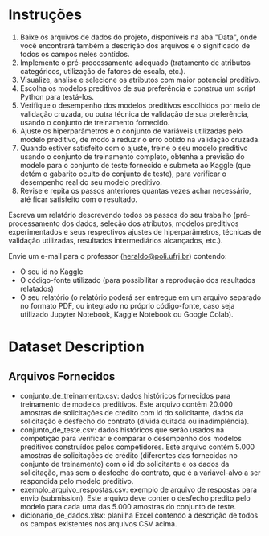 # Instruções

1. Baixe os arquivos de dados do projeto, disponíveis na aba "Data", onde você encontrará também a descrição dos arquivos e o significado de todos os campos neles contidos.
2. Implemente o pré-processamento adequado (tratamento de atributos categóricos, utilização de fatores de escala, etc.).
3. Visualize, analise e selecione os atributos com maior potencial preditivo.
4. Escolha os modelos preditivos de sua preferência e construa um script Python para testá-los.
5. Verifique o desempenho dos modelos preditivos escolhidos por meio de validação cruzada, ou outra técnica de validação de sua preferência, usando o conjunto de treinamento fornecido.
6. Ajuste os hiperparâmetros e o conjunto de variáveis utilizadas pelo modelo preditivo, de modo a reduzir o erro obtido na validação cruzada.
7. Quando estiver satisfeito com o ajuste, treine o seu modelo preditivo usando o conjunto de treinamento completo, obtenha a previsão do modelo para o conjunto de teste fornecido e submeta ao Kaggle (que detém o gabarito oculto do conjunto de teste), para verificar o desempenho real do seu modelo preditivo.
8. Revise e repita os passos anteriores quantas vezes achar necessário, até ficar satisfeito com o resultado.

Escreva um relatório descrevendo todos os passos do seu trabalho (pré-processamento dos dados, seleção dos atributos, modelos preditivos experimentados e seus respectivos ajustes de hiperparâmetros, técnicas de validação utilizadas, resultados intermediários alcançados, etc.).

Envie um e-mail para o professor (heraldo@poli.ufrj.br) contendo:

- O seu id no Kaggle
- O código-fonte utilizado (para possibilitar a reprodução dos resultados relatados)
- O seu relatório (o relatório poderá ser entregue em um arquivo separado no formato PDF, ou integrado no próprio código-fonte, caso seja utilizado Jupyter Notebook, Kaggle Notebook ou Google Colab).

# Dataset Description

## Arquivos Fornecidos

- conjunto_de_treinamento.csv: dados históricos fornecidos para treinamento de modelos preditivos. Este arquivo contém 20.000 amostras de solicitações de crédito com id do solicitante, dados da solicitação e desfecho do contrato (dívida quitada ou inadimplência).
- conjunto_de_teste.csv: dados históricos que serão usados na competição para verificar e comparar o desempenho dos modelos preditivos construídos pelos competidores. Este arquivo contém 5.000 amostras de solicitações de crédito (diferentes das fornecidas no conjunto de treinamento) com o id do solicitante e os dados da solicitação, mas sem o desfecho do contrato, que é a variável-alvo a ser respondida pelo modelo preditivo.
- exemplo_arquivo_respostas.csv: exemplo de arquivo de respostas para envio (submission). Este arquivo deve conter o desfecho predito pelo modelo para cada uma das 5.000 amostras do conjunto de teste.
- dicionario_de_dados.xlsx: planilha Excel contendo a descrição de todos os campos existentes nos arquivos CSV acima.
